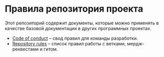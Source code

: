# Правила репозитория проекта

Этот репозиторий содержит документы, которые можно применять в качестве базовой документации в других программных проектах.

- [Code of conduct](code-of-conduct.md) – свод правил для команды разработки.
- [Repository rules](repositry-rules.md) – список правил работы с ветками, мердж-реквестами и гитом.
